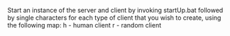 Start an instance of the server and client by invoking startUp.bat followed by single characters for each type of client that you wish to create, using the following map:
h - human client
r - random client